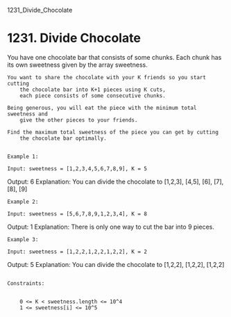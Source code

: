 1231_Divide_Chocolate
# 1231. Divide Chocolate

You have one chocolate bar that consists of some chunks. Each chunk has its own sweetness
        given by the array sweetness.

    You want to share the chocolate with your K friends so you start cutting
        the chocolate bar into K+1 pieces using K cuts,
        each piece consists of some consecutive chunks.

    Being generous, you will eat the piece with the minimum total sweetness and
        give the other pieces to your friends.

    Find the maximum total sweetness of the piece you can get by cutting
        the chocolate bar optimally.

     
    Example 1:

    Input: sweetness = [1,2,3,4,5,6,7,8,9], K = 5
Output: 6
Explanation: You can divide the chocolate to [1,2,3], [4,5], [6], [7], [8], [9]

    Example 2:

    Input: sweetness = [5,6,7,8,9,1,2,3,4], K = 8
Output: 1
Explanation: There is only one way to cut the bar into 9 pieces.

    Example 3:

    Input: sweetness = [1,2,2,1,2,2,1,2,2], K = 2
Output: 5
Explanation: You can divide the chocolate to [1,2,2], [1,2,2], [1,2,2]

     
    Constraints:

    
        0 <= K < sweetness.length <= 10^4
        1 <= sweetness[i] <= 10^5